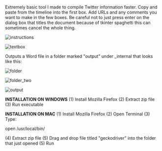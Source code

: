 Extremely basic tool I made to compile Twitter information faster. Copy and paste from the timeline into the first box. Add URLs and any comments you want to make in the few boxes. Be careful not to just press enter on the dialog box that titles the document because of tkinter spaghetti this can sometimes cancel the whole thing.

![instructions](https://i.imgur.com/UqXUyUB.png)

![textbox](https://i.imgur.com/OWJo7kx.png)

Outputs a Word file in a folder marked "output" under _internal that looks like this:

![folder](https://i.imgur.com/yE9FzOX.png)

![folder_two](https://i.imgur.com/Ajz05cO.png)

![output](https://i.imgur.com/ESNyGvC.png)

__INSTALLATION ON WINDOWS__
(1) Install Mozilla Firefox
(2) Extract zip file
(3) Run executable

__INSTALLATION ON MAC__
(1) Install Mozilla Firefox
(2) Open Terminal
(3) Type: 

  open /usr/local/bin/

(4) Extract zip file
(5) Drag and drop file titled "geckodriver" into the folder that just opened
(5) Run
